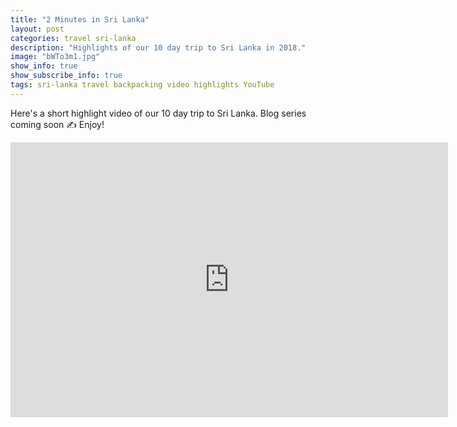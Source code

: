 ```yaml
---
title: "2 Minutes in Sri Lanka"
layout: post
categories: travel sri-lanka
description: "Highlights of our 10 day trip to Sri Lanka in 2018."
image: "bWTo3m1.jpg"
show_info: true
show_subscribe_info: true
tags: sri-lanka travel backpacking video highlights YouTube
---
```


Here's a short highlight video of our 10 day trip to Sri Lanka. Blog series coming soon ✍ Enjoy!

<div class="post-iframe post-yt"><iframe width="700" height="440" src="https://www.youtube.com/embed/E2lfkVyPT-c" frameborder="0" allow="autoplay; encrypted-media" allowfullscreen></iframe></div>